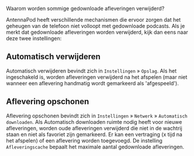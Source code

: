 Waarom worden sommige gedownloade afleveringen verwijderd?

AntennaPod heeft verschillende mechanismen die ervoor zorgen dat het geheugen van
de telefoon niet volloopt met gedownloade podcasts. Als je merkt dat gedownloade
afleveringen worden verwijderd, kijk dan eens naar deze twee instellingen:

## Automatisch verwijderen

Automatisch verwijderen bevindt zich in `Instellingen` » `Opslag`. Als het
ingeschakeld is, worden afleveringen verwijderd na het afspelen (maar niet
wanneer een aflevering handmatig wordt gemarkeerd als 'afgespeeld').

## Aflevering opschonen

Aflevering opschonen bevindt zich in `Instellingen` » `Netwerk` »
`Automatisch downloaden`. Als Automatisch downloaden ruimte nodig heeft voor
nieuwe afleveringen, worden oude afleveringen verwijderd die niet in de wachtrij
staan en niet als favoriet zijn gemarkeerd. Er kan een vertraging (x tijd na het
afspelen) of een aflevering worden toegevoegd. De instelling `Afleveringscache`
bepaalt het maximale aantal gedownloade afleveringen.
